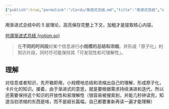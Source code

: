 ```yaml
---
{"publish":true,"permalink":"/Cards/渐进式总结.md","title":"渐进式总结","created":"2022-06-09","modified":"2024-06-10","cssclasses":""}
---
```



用渐进式总结中的 5 层理论，高亮保存完整上下文，加粗才是提取核心内容。

[何谓渐进式总结 (notion.so)](https://www.notion.so/3a8c5d77b5be42c58719d174bfbfa935)

> 在**不同的时间段**对某个信息进行**小规模的总结和浓缩**。并形成「原子化」的知识片段，同时尽可能保持其「可发现性和可理解性」。

## 理解

对信息或者知识，先开箱即用，小规模地总结和浓缩出自己的理解，形成原子化，卡片化的知识。接着，由于渐进式的意思，就是要根据需求持续演进和迭代，所以还需要保持这个知识的开放性和易理解性（很容易被搜索到，并能几秒钟读完，知道当初浓缩的东西是啥，而不是超长篇幅，自己都要重新再读一遍才能理解）